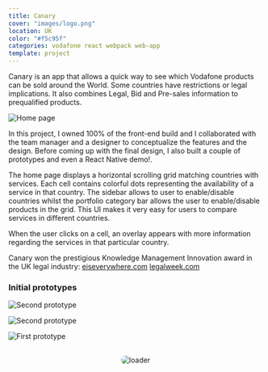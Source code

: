 ```yaml
---
title: Canary
cover: "images/logo.png"
location: UK
color: "#f5c95f"
categories: vodafone react webpack web-app
template: project
---
```


<style>
.loader {
  border-radius: 100px;
}
</style>

Canary is an app that allows a quick way to see which Vodafone products can be sold around the World. Some countries have restrictions or legal implications. It also combines Legal, Bid and Pre-sales information to prequalified products.

![](/work/canary/images/1.png "Home page")

In this project, I owned 100% of the front-end build and I collaborated with the team manager and a designer to conceptualize the features and the design. Before coming up with the final design, I also built a couple of prototypes and even a React Native demo!.

The home page displays a horizontal scrolling grid matching countries with services. Each cell contains colorful dots representing the availability of a service in that country. The sidebar allows to user to enable/disable countries whilst the portfolio category bar allows the user to enable/disable products in the grid. This UI makes it very easy for users to compare services in different countries.

When the user clicks on a cell, an overlay appears with more information regarding the services in that particular country.

Canary won the prestigious Knowledge Management Innovation award in the UK legal industry: [eiseverywhere.com](https://www.eiseverywhere.com/ehome/legalweekinnovationawards/567021/) [legalweek.com](https://www.law.com/legal-week/sites/legalweek/2017/06/27/legal-week-innovation-awards-knowledge-management-innovation-award-vodafone-global-enterprise/?slreturn=20170528041243)

### Initial prototypes

![](/work/canary/images/3.jpg "Second prototype")

![](/work/canary/images/2.jpg "Second prototype")

![](/work/canary/images/4.jpg "First prototype")

<p style="text-align: center; margin-top: 30px">
  <img class="loader" src="/work/canary/images/loader.gif" alt="loader" />
</p>
